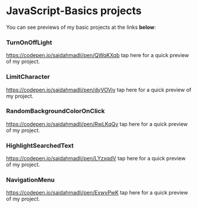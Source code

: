 # JavaScript-Basics projects
You can see previews of my basic projects at the links <b>below</b>:
### TurnOnOffLight 
https://codepen.io/saidahmadli/pen/QWqKXqb tap here for a quick preview of my project.
### LimitCharacter
https://codepen.io/saidahmadli/pen/dyVOVjv tap here for a quick preview of my project.
### RandomBackgroundColorOnClick
https://codepen.io/saidahmadli/pen/RwLKqQy tap here for a quick preview of my project.
### HighlightSearchedText
https://codepen.io/saidahmadli/pen/LYzxqdV tap here for a quick preview of my project.
### NavigationMenu
https://codepen.io/saidahmadli/pen/ExwvPwK tap here for a quick preview of my project.
